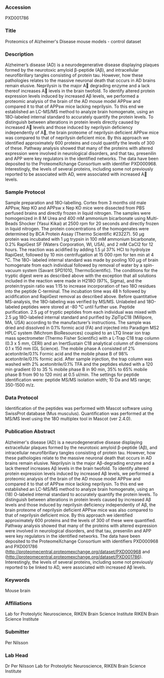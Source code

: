 ### Accession
PXD001786

### Title
Proteomics of Alzheimer's Disease mouse models - control dataset

### Description
Alzheimer’s disease (AD) is a neurodegenerative disease displaying plaques formed by the neurotoxic amyloid β-peptide (Aβ), and intracellular neurofibrillary tangles consisting of protein tau. However, how these pathologies relates to the massive neuronal death that occurs in AD brains remain elusive. Neprilysin is the major A degrading enzyme and a lack thereof increases A levels in the brain twofold. To identify altered protein expression levels induced by increased Aβ levels, we performed a proteomic analysis of the brain of the AD mouse model APPsw and compared it to that of APPsw mice lacking neprilysin. To this end we established an LC-MS/MS method to analyze brain homogenate, using an 18O-labeled internal standard to accurately quantify the protein levels. To distinguish between alterations in protein levels directly caused by increased A levels and those induced by neprilysin deficiency independently of A, the brain proteome of neprilysin deficient APPsw mice was compared to that of neprilysin deficient mice. By this approach we identified approximately 600 proteins and could quantify the levels of 300 of these. Pathway analysis showed that many of the proteins with altered expression were involved in neurological disorders, and that tau, presenilin and APP were key regulators in the identified networks. The data have been deposited to the ProteomeXchange Consortium with identifier PXD000968. Interestingly, the levels of several proteins, including some not previously reported to be associated with AD, were associated with increased A levels.

### Sample Protocol
Sample preparation and 18O-labelling. Cortex from 3 months old male APPsw, Nep KO and  APPsw x Nep KO mice were dissected from PBS perfused brains and directly frozen in liquid nitrogen. The samples were homogenized in 8 M Urea and 400 mM ammonium bicarbonate using Multi-Beads Shocker (Yasui Kikai) at 2500 rpm for 20 seconds and directly frozen in liquid nitrogen. The protein concentrations of the homogenates were determined by BCA Protein Assay (Thermo Scientific #23227). 50 μg protein was incubated with 1 μg trypsin in 100 mM ammonium bicarbonate, 0.2% RapiGest SF (Waters Corporation, WI, USA), and 2 mM CaCl2 for 12 hours. The reaction was acidified by adding 1.5 μl 37% HCl to hydrolyze RapiGest, followed by 10 min centrifugation at 15 000 rpm for ten min at 4 °C.  The 18O- labeled internal standard was made by pooling 100 μg of brain homogenate from each individual followed by removal of water by a spin-vacuum system (Savant SPD1010, ThermoScientific). The conditions for the tryptic digest were as described above with the exception that all solutions included in the reaction were made in H218O (97%, Sigma), and the protein:trypsin ratio was 1:15 to increase incorporation of two 18O residues into the peptide C-terminal. The incubation time was 48 h followed by acidification and RapiGest removal as described above. Before quantitative MS-analysis, the 18O-labeling was verified by MS/MS. Unlabeled and 18O-labeled peptides were stored at -80 °C until further use. Peptide purification. 2.5 μg of tryptic peptides from each individual was mixed with 2.5 μg 18O-labeled internal standard and purified by ZipTipC18 (Millipore, MA, USA) according to the manufacturer’s instructions. The sample was dried and dissolved in 0.1% formic acid (FA) and injected into Paradigm MS2 HPLC system (Michrom BioResources) coupled to an LTQ linear ion trap mass spectrometer (Thermo Fisher Scientific) with a L-Trap C18 trap column (0.3 x 5 mm, CERI) and an InertSustain C18 analytical column of dimensions 0.1 x 150 mm (GL Science). The mobile phase A consisted of 2% acetonitrile/0.1% Formic acid and the mobile phase B of 98% acetonitrile/0.1% formic acid. After sample injection, the trap column was washed with 2% acetonitrile/0.1% TFA and the peptides eluted with a 120 min gradient (0 to 35 % mobile phase B in 90 min, 35% to 65% mobile phase B from 90 to 120 min) at 0.5 ul/min. The settings for peptide identification were: peptide MS/MS isolation width; 10 Da and MS range; 350-1500 m/z.

### Data Protocol
Identification of the peptides was performed with Mascot software using SwissProt database (Mus musculus). Quantification was performed at the MS/MS level using the 18O multiplex tool in Mascot (ver 2.4.0).

### Publication Abstract
Alzheimer's disease (AD) is a neurodegenerative disease displaying extracellular plaques formed by the neurotoxic amyloid &#x3b2;-peptide (A&#x3b2;), and intracellular neurofibrillary tangles consisting of protein tau. However, how these pathologies relate to the massive neuronal death that occurs in AD brains remain elusive. Neprilysin is the major A&#x3b2;-degrading enzyme and a lack thereof increases A&#x3b2; levels in the brain twofold. To identify altered protein expression levels induced by increased A&#x3b2; levels, we performed a proteomic analysis of the brain of the AD mouse model APPsw and compared it to that of APPsw mice lacking neprilysin. To this end we established an LC-MS/MS method to analyze brain homogenate, using an (18) O-labeled internal standard to accurately quantify the protein levels. To distinguish between alterations in protein levels caused by increased A&#x3b2; levels and those induced by neprilysin deficiency independently of A&#x3b2;, the brain proteome of neprilysin deficient APPsw mice was also compared to that of neprilysin deficient mice. By this approach we identified approximately 600 proteins and the levels of 300 of these were quantified. Pathway analysis showed that many of the proteins with altered expression were involved in neurological disorders, and that tau, presenilin and APP were key regulators in the identified networks. The data have been deposited to the ProteomeXchange Consortium with identifiers PXD000968 and PXD001786 (http://proteomecentral.proteomexchange.org/dataset/PXD000968 and (http://proteomecentral.proteomexchange.org/dataset/PXD001786). Interestingly, the levels of several proteins, including some not previously reported to be linked to AD, were associated with increased A&#x3b2; levels.

### Keywords
Mouse brain

### Affiliations
Lab for Proteolytic Neuroscience, RIKEN Brain Science Institute
RIKEN Brain Science Institute

### Submitter
Per Nilsson

### Lab Head
Dr Per Nilsson
Lab for Proteolytic Neuroscience, RIKEN Brain Science Institute


